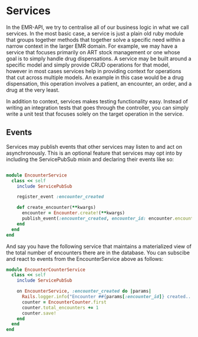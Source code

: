 # Services

In the EMR-API, we try to centralise all of our business logic in what we call services.
In the most basic case, a service is just a plain old ruby module that groups together methods
that together solve a specific need within a narrow context in the larger EMR domain.
For example, we may have a service that focuses primarily on ART stock management or one
whose goal is to simply handle drug dispensations. A service may be built around a specific model
and simply provide CRUD operations for that model, however in most cases services help in providing
context for operations that cut across multiple models. An example in this case would be a drug
dispensation, this operation involves a patient, an encounter, an order, and a drug at the very
least.

In addition to context, services makes testing functionality easy. Instead of writing an integration
tests that goes through the controller, you can simply write a unit test that focuses solely on
the target operation in the service.

## Events

Services may publish events that other services may listen to and act on asynchronously. This
is an optional feature that services may opt into by including the ServicePubSub mixin and declaring
their events like so:

```ruby

module EncounterService
  class << self
    include ServicePubSub

    register_event :encounter_created

    def create_encounter(**kwargs)
      encounter = Encounter.create!(**kwargs)
      publish_event(:encounter_created, encounter_id: encounter.encounter_id)
    end
  end
end

```

And say you have the following service that maintains a materialized view of the total number
of encounters there are in the database. You can subscibe and react to events from the
EncounterService above as follows:

```ruby
module EncounterCounterService
  class << self
    include ServicePubSub

    on EncounterService, :encounter_created do |params|
      Rails.logger.info("Encounter ##{params[:encounter_id]} created...")
      counter = EncounterCounter.first
      counter.total_encounters += 1
      counter.save!
    end
  end
end
```

